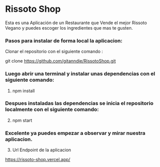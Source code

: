 # Rissoto Shop
Esta es una Aplicación de un Restaurante que Vende el mejor Rissoto Vegano y puedes escoger los ingredientes
que mas te gusten.

### Pasos para instalar de forma local la aplicacion:
Clonar el repositorio con el siguiente comando :

git clone https://github.com/gitanndie/RissotoShop.git

### Luego abrir una terminal y instalar unas dependencias con el siguiente comando:

1. npm install

### Despues instaladas las dependencias se inicia el repositorio localmente con el siguiente comando:

2. npm start

### Excelente ya puedes empezar a observar y mirar nuestra aplicacion.

3. Url Endpoint de la aplicacion

https://rissoto-shop.vercel.app/